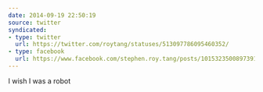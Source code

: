 ```yaml
---
date: 2014-09-19 22:50:19
source: twitter
syndicated:
- type: twitter
  url: https://twitter.com/roytang/statuses/513097786095460352/
- type: facebook
  url: https://www.facebook.com/stephen.roy.tang/posts/10153235008973912
---
```


I wish I was a robot